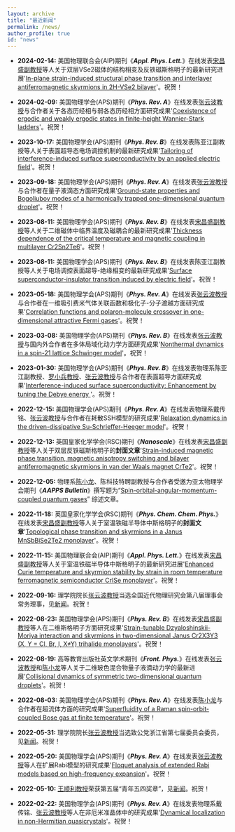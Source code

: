 ```yaml
---
layout: archive
title: "最近新闻"
permalink: /news/
author_profile: true
id: "news"
---
```


- **2024-02-14:** 
    美国物理联合会(AIP)期刊《**_Appl. Phys. Lett._**》在线发表[宋昌盛副教授](https://iqsm-zstu.github.io/members/04changshengsong)等人关于双层VSe2磁体的结构相变及反铁磁斯格明子的最新研究进展'[In-plane strain-induced structural phase transition and interlayer antiferromagnetic skyrmions in 2H-VSe2 bilayer](https://doi.org/10.1063/5.0190515)'。祝贺！
  
- **2024-02-09:**
    美国物理学会(APS)期刊《**_Phys. Rev. A_**》在线发表[张云波教授](https://iqsm-zstu.github.io/members/10yunbozhang)与合作者关于各态历经相与弱各态历经相方面研究成果'[Coexistence of ergodic and weakly ergodic states in finite-height Wannier-Stark ladders](https://journals.aps.org/pra/abstract/10.1103/PhysRevA.109.023314)'。祝贺！
    
- **2023-10-17:**
    美国物理学会(APS)期刊《**_Phys. Rev. B_**》在线发表陈亚江副教授等人关于表面超导态电场调控机制的最新研究成果'[Tailoring of interference-induced surface superconductivity by an applied electric field](https://doi.org/10.1103/PhysRevB.108.134506)'。祝贺！

- **2023-09-18:**
    美国物理学会(APS)期刊《**_Phys. Rev. A_**》在线发表[张云波教授](https://iqsm-zstu.github.io/members/10yunbozhang)与合作者在量子液滴态方面研究成果'[Ground-state properties and Bogoliubov modes of a harmonically trapped one-dimensional quantum droplet](https://doi.org/10.1103/PhysRevA.108.033312)'。祝贺！
    
- **2023-08-11:**
    美国物理学会(APS)期刊《**_Phys. Rev. B_**》在线发表[宋昌盛副教授](https://iqsm-zstu.github.io/members/04changshengsong)等人关于二维磁体中临界温度及磁耦合的最新研究成果'[Thickness dependence of the critical temperature and magnetic coupling in multilayer Cr2Sn2Te6](https://doi.org/10.1103/PhysRevB.108.064416)'。祝贺！
  
- **2023-08-11:**
    美国物理学会(APS)期刊《**_Phys. Rev. B_**》在线发表陈亚江副教授等人关于电场调控表面超导-绝缘相变的最新研究成果'[Surface superconductor-insulator transition induced by electric field](https://doi.org/10.1103/PhysRevB.108.054508)'。祝贺！
  
- **2023-05-18:**
    美国物理学会(APS)期刊《**_Phys. Rev. A_**》在线发表[张云波教授](https://iqsm-zstu.github.io/members/10yunbozhang)与合作者在一维吸引费米气体关联函数和极化子-分子渡越方面研究成果'[Correlation functions and polaron-molecule crossover in one-dimensional attractive Fermi gases](https://doi.org/10.1103/PhysRevA.107.053312)'。祝贺！
    
- **2023-03-08:**
    美国物理学会(APS)期刊《**_Phys. Rev. B_**》在线发表[张云波教授](https://iqsm-zstu.github.io/members/10yunbozhang)与国内外合作者在多体局域化动力学方面研究成果'[Nonthermal dynamics in a spin-21 lattice Schwinger model](https://arxiv.org/abs/2301.03006)'。祝贺！

- **2023-01-30:**
    美国物理学会(APS)期刊《**_Phys. Rev. B_**》在线发表物理系陈亚江副教授、[罗小兵教授](https://iqsm-zstu.github.io/members/05xiaobingluo)、[张云波教授](https://iqsm-zstu.github.io/members/10yunbozhang)与合作者在表面超导方面研究成果'[Interference-induced surface superconductivity: Enhancement by tuning the Debye energy
](https://arxiv.org/abs/2301.12979)'。祝贺！
    
- **2022-12-15:**
    美国物理学会(APS)期刊《**_Phys. Rev. A_**》在线发表物理系戴传铭、[张云波教授](https://iqsm-zstu.github.io/members/10yunbozhang)与合作者在耗散SSH模型的研究成果'[Relaxation dynamics in the driven-dissipative Su-Schrieffer-Heeger model](https://doi.org/10.1103/PhysRevA.106.062208)'。祝贺！ 
    
- **2022-12-13:**
    英国皇家化学学会(RSC)期刊《**_Nanoscale_**》在线发表[宋昌盛副教授](https://iqsm-zstu.github.io/members/04changshengsong)等人关于双层反铁磁斯格明子的**封面文章**'[Strain-induced magnetic phase transition, magnetic anisotropy switching and bilayer antiferromagnetic skyrmions in van der Waals magnet CrTe2](https://doi.org/10.1039/D2NR04740C)'。祝贺！
    
- **2022-12-05:**
    物理系[陈小龙](https://iqsm-zstu.github.io/members/01xiaolongchen)、陈科技特聘副教授与合作者受邀为亚太物理学会期刊《**_AAPPS Bulletin_**》撰写题为“[Spin-orbital-angular-momentum-coupled quantum gases](https://doi.org/10.1007/s43673-022-00069-w)” 综述文章。
    
- **2022-11-18:**
    英国皇家化学学会(RSC)期刊《**_Phys. Chem. Chem. Phys._**》在线发表[宋昌盛副教授](https://iqsm-zstu.github.io/members/04changshengsong)等人关于室温铁磁半导体中斯格明子的**封面文章**'[Topological phase transition and skyrmions in a Janus MnSbBiSe2Te2 monolayer](https://doi.org/10.1039/D2CP03860A)'。祝贺！
    
- **2022-11-15:**
    美国物理联合会(AIP)期刊《**_Appl. Phys. Lett._**》在线发表[宋昌盛副教授](https://iqsm-zstu.github.io/members/04changshengsong)等人关于室温铁磁半导体中斯格明子的最新研究进展'[Enhanced Curie temperature and skyrmion stability by strain in room temperature ferromagnetic semiconductor CrISe monolayer](https://arxiv.org/abs/2207.11418)'。祝贺！

- **2022-09-16:**
    理学院院长[张云波教授](https://iqsm-zstu.github.io/members/10yunbozhang)当选全国近代物理研究会第八届理事会常务理事，见[新闻](https://mp.weixin.qq.com/s/AkdLesQd-UncHpiFIO-PuA)。祝贺！

- **2022-08-23:**
    美国物理学会(APS)期刊《**_Phys. Rev. B_**》在线发表[宋昌盛副教授](https://iqsm-zstu.github.io/members/04changshengsong)等人在二维斯格明子方面研究成果'[Strain-tunable Dzyaloshinskii-Moriya interaction and skyrmions in two-dimensional Janus Cr2X3Y3 (X, Y = Cl, Br, I, X≠Y) trihalide monolayers](https://arxiv.org/abs/2109.00723)'。祝贺！

- **2022-08-19:**
    高等教育出版社英文学术期刊《**_Front. Phys._**》在线发表[张云波教授](https://iqsm-zstu.github.io/members/10yunbozhang)和[陈小龙](https://iqsm-zstu.github.io/members/01xiaolongchen)等人关于二维玻色混合物量子液滴动力学的最新进展'[Collisional dynamics of symmetric two-dimensional quantum droplets](https://doi.org/10.1007/s11467-022-1192-z)'。祝贺！
    
- **2022-08-03:**
    美国物理学会(APS)期刊《**_Phys. Rev. A_**》在线发表[陈小龙](https://iqsm-zstu.github.io/members/01xiaolongchen)与合作者在超流体方面的研究成果'[Superfluidity of a Raman spin-orbit-coupled Bose gas at finite temperature](https://arxiv.org/abs/2203.02921)'。祝贺！    
    
- **2022-05-31:**
    理学院院长[张云波教授](https://iqsm-zstu.github.io/members/10yunbozhang)当选致公党浙江省第七届委员会委员，见[新闻](https://mp.weixin.qq.com/s/k0hY63N2yfL21s3LMj8VmQ)。祝贺！
    
- **2022-05-20:**
    美国物理学会(APS)期刊《**_Phys. Rev. A_**》在线发表[张云波教授](https://iqsm-zstu.github.io/members/10yunbozhang)等人在扩展Rabi模型的研究成果'[Floquet analysis of extended Rabi models based on high-frequency expansion](https://arxiv.org/abs/2202.09751)'。祝贺！
    
- **2022-05-10:**
    [王顺利教授](https://iqsm-zstu.github.io/members/08shunliwang)荣获第五届“青年五四奖章”，见[新闻](https://mp.weixin.qq.com/s/oxpsScPkj_NLMUqE95F5rw)。祝贺！
    
- **2022-02-22:**
    美国物理学会(APS)期刊《**_Phys. Rev. A_**》在线发表物理系戴传铭、[张云波教授](https://iqsm-zstu.github.io/members/10yunbozhang)等人在非厄米准晶体中的研究成果'[Dynamical localization in non-Hermitian quasicrystals](https://arxiv.org/abs/2201.04028)'。祝贺！








<!---
- **2022-03-15:**
    Two of [Jennifer Ortiz](https://homes.cs.washington.edu/~jortiz16/)'s papers got accepted!
    - 'SLAOrchestrator - Reducing the Cost of Performance SLAs in the Cloud' at USENIX ATC 2018
    - 'Learning State Representations for Query Optimization with Deep Reinforcement Learning' at the DEEM Workshop, SIGMOD 2018
-->

<!---
- **2022-02-15:**
    Watch [Dylan Hutchison](https://www.linkedin.com/in/dylanhutchison/)'s [recorded talk](https://youtu.be/d-ZY8lIs5Pc?t=2m45s) from the SIGMOD [BeyondMR workshop](https://sites.google.com/site/beyondmr2017/) on [LaraDB: A Minimalist Kernel for Linear and Relational Algbera](https://doi.org/10.1145/3070607.3070608)
-->
